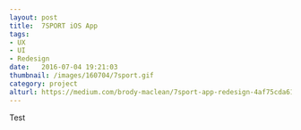 ```yaml
---
layout: post
title:  7SPORT iOS App
tags:
- UX
- UI
- Redesign
date:   2016-07-04 19:21:03
thumbnail: /images/160704/7sport.gif
category: project
alturl: https://medium.com/brody-maclean/7sport-app-redesign-4af75cda6103
---
```


Test
